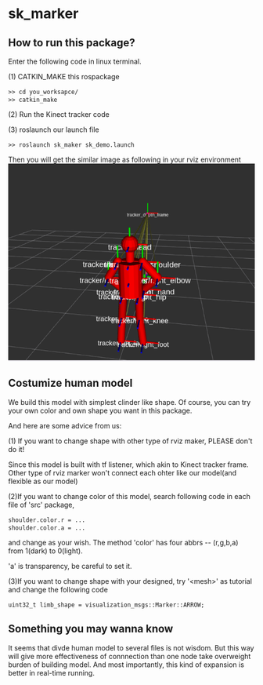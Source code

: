 # sk_marker
## How to run this package?
Enter the following code in linux terminal.

(1) CATKIN_MAKE this rospackage

```
>> cd you_worksapce/
>> catkin_make

```
(2) Run the Kinect tracker code 

(3) roslaunch our launch file
```
>> roslaunch sk_maker sk_demo.launch
```

Then you will get the similar image as following in your rviz environment
![The result you should see](https://raw.githubusercontent.com/whitecoffee/sk_marker/master/image/model.png)

## Costumize human model
We build this model with simplest clinder like shape. 
Of course, you can try your own color and own shape you want in this package.

And here are some advice from us:

(1) If you want to change shape with other type of rviz maker, PLEASE don't do it! 

Since this model is built with tf listener, which akin to Kinect tracker frame. 
Other type of rviz marker won't connect each ohter like our model(and flexible as our model) 

(2)If you want to change color of this model, search following code in each file of 'src' package,
```
shoulder.color.r = ... 
shoulder.color.a = ...
```
and change as your wish. The method 'color' has four abbrs -- (r,g,b,a) from 1(dark) to 0(light).

'a' is transparency, be careful to set it.

(3)If you want to change shape with your designed, try '<<a>mesh</a>>' as tutorial and change the following code
```
uint32_t limb_shape = visualization_msgs::Marker::ARROW;
```

## Something you may wanna know

It seems that divde human model to several files is not wisdom. 
But this way will give more effectiveness of connnection than one node take overweight burden of building model.
And most importantly, this kind of expansion is better in real-time running.
